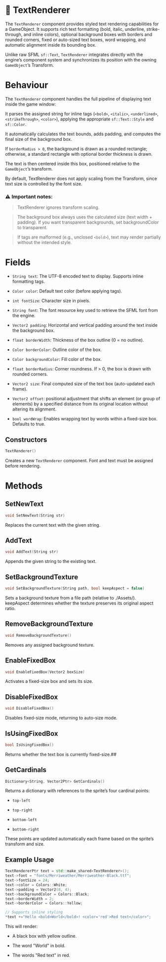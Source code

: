 # 🧩 TextRenderer
The ```TextRenderer``` component provides styled text rendering capabilities for a GameObject.
It supports rich text formatting (bold, italic, underline, strike-through, and inline colors), optional background boxes with borders and rounded corners, fixed or auto-sized text boxes, word wrapping, and automatic alignment inside its bounding box.

Unlike raw SFML ```sf::Text```, ```TextRenderer``` integrates directly with the engine’s component system and synchronizes its position with the owning ```GameObject```’s Transform.

# Behaviour

The ```TextRenderer``` component handles the full pipeline of displaying text inside the game window:

It parses the assigned string for inline tags (```<bold>```, ```<italic>```, ```<underlined>```, ```<strikeThrough>```, ```<color>```), applying the appropriate ```sf::Text::Style``` and ```sf::Color```.

It automatically calculates the text bounds, adds padding, and computes the final size of the background box.

If ```borderRadius > 0```, the background is drawn as a rounded rectangle; otherwise, a standard rectangle with optional border thickness is drawn.

The text is then centered inside this box, positioned relative to the ```GameObject```’s transform.

By default, TextRenderer does not apply scaling from the Transform, since text size is controlled by the font size.

### ⚠️ Important notes:

> TextRenderer ignores transform scaling.

> The background box always uses the calculated size (text width + padding). If you want transparent backgrounds, set backgroundColor to transparent.

> If tags are malformed (e.g., unclosed ```<bold>```), text may render partially without the intended style.

# Fields

* ```String text```: The UTF-8 encoded text to display. Supports inline formatting tags.

* ```Color color```: Default text color (before applying <color> tags).

* ```int fontSize```: Character size in pixels.

* ```String font```: The font resource key used to retrieve the SFML font from the engine.

* ```Vector2 padding```: Horizontal and vertical padding around the text inside the background box.

* ```float borderWidth```: Thickness of the box outline (0 = no outline).

* ```Color borderColor```: Outline color of the box.

* ```Color backgroundColor```: Fill color of the box.

* ```float borderRadius```: Corner roundness. If > 0, the box is drawn with rounded corners.

* ```Vector2 size```: Final computed size of the text box (auto-updated each frame).

* ```Vector2 offset```: positional adjustment that shifts an element (or group of elements) by a specified distance from its original location without altering its alignment.

* ```bool wordWrap```: Enables wrapping text by words within a fixed-size box. Defaults to true.

## Constructors

```cpp
TextRenderer()
```

Creates a new ```TextRenderer``` component. Font and text must be assigned before rendering.


# Methods

## SetNewText
```cpp
void SetNewText(String str)
```

Replaces the current text with the given string.

## AddText
```cpp
void AddText(String str)
```
Appends the given string to the existing text.

## SetBackgroundTexture
```cpp
void SetBackgroundTexture(String path, bool keepAspect = false)
```

Sets a background texture from a file path (relative to ./Assets/).
keepAspect determines whether the texture preserves its original aspect ratio.

## RemoveBackgroundTexture
```cpp
void RemoveBackgroundTexture()
```

Removes any assigned background texture.

## EnableFixedBox
```cpp
void EnableFixedBox(Vector2 boxSize)
```

Activates a fixed-size box and sets its size.

## DisableFixedBox
```cpp
void DisableFixedBox()
```

Disables fixed-size mode, returning to auto-size mode.

## IsUsingFixedBox
```cpp
bool IsUsingFixedBox()
```

Returns whether the text box is currently fixed-size.## 

## GetCardinals
```cpp
Dictionary<String, Vector2Ptr> GetCardinals()
```

Returns a dictionary with references to the sprite’s four cardinal points:

* ```top-left```

* ```top-right```

* ```bottom-left```

* ```bottom-right```

These points are updated automatically each frame based on the sprite’s transform and size.

## Example Usage
```cpp
TextRendererPtr text = std::make_shared<TextRenderer>();
text->font = "fonts/Merriweather/Merriweather-Black.ttf";
text->fontSize = 24;
text->color = Colors::White;
text->padding = Vector2(8, 4);
text->backgroundColor = Colors::Black;
text->borderWidth = 2;
text->borderColor = Colors::Yellow;

// Supports inline styling
*text +="Hello <bold>World</bold>! <color='red'>Red text</color>";
```


This will render:

* A black box with yellow outline.

* The word "World" in bold.

* The words "Red text" in red.